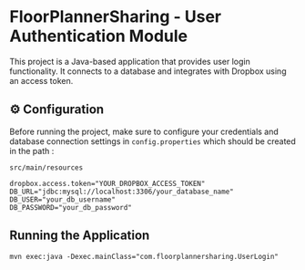 

# FloorPlannerSharing - User Authentication Module

This project is a Java-based application that provides user login functionality. It connects to a database and integrates with Dropbox using an access token.


## ⚙️ Configuration

Before running the project, make sure to configure your credentials and database connection settings in `config.properties` which should be created in the path : 

```
src/main/resources
```

```properties
dropbox.access.token="YOUR_DROPBOX_ACCESS_TOKEN"
DB_URL="jdbc:mysql://localhost:3306/your_database_name"
DB_USER="your_db_username"
DB_PASSWORD="your_db_password"

```

## Running the Application

```
mvn exec:java -Dexec.mainClass="com.floorplannersharing.UserLogin"
```
